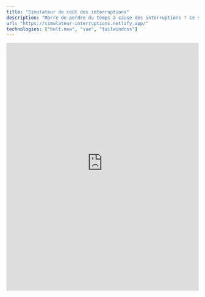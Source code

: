```yaml
---
title: "Simulateur de coût des interruptions"
description: "Marre de perdre du temps à cause des interruptions ? Ce simulateur vous aide à estimer le coût de ces interruptions sur votre productivité. À présenter à votre chef·fe de projet !"
url: "https://simulateur-interruptions.netlify.app/"
technologies: ["bolt.new", "vue", "tailwindcss"]
---
```


<iframe loading="lazy" src="https://simulateur-interruptions.netlify.app/" allow="autoplay *; encrypted-media *; fullscreen *; clipboard-write" frameborder="0" height="650" width="100%" sandbox="allow-forms allow-popups allow-same-origin allow-scripts allow-storage-access-by-user-activation allow-top-navigation-by-user-activation" title="Simulateur de coût des interruptions"></iframe>
